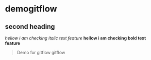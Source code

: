 # demogitflow
## second heading
*hellow i am checking italic text feature*
**hellow i am checking bold text feature**
>Demo for gitflow
gitflow
